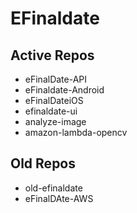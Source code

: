 # EFinaldate
## Active Repos
- eFinalDate-API
- eFinaldate-Android
- eFinalDateiOS
- efinaldate-ui
- analyze-image
- amazon-lambda-opencv

## Old Repos
- old-efinaldate
- eFinalDAte-AWS
